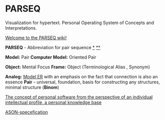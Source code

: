 # PARSEQ
Visualization for hypertext. Personal Operating System of Concepts and Interpretations.

[Welcome to the PARSEQ wiki!](https://github.com/Serj-Aleks/PARSEQ/wiki)

**PARSEQ** - Abbreviation for pair sequence  [*](https://mistysystem.com/doc/parseq.html) [**](https://github.com/mrossini-ethz/parseq)

**Model:** Pair **Сomputer Model:** Oriented Pair

**Object:** Mental Focus **Frame:** Object (Terminological Alias , Synonym)

**Analog:** [Model ER](https://en.wikipedia.org/wiki/Entity%E2%80%93relationship_model) with an emphasis on the fact that connection is also an essence **Pair** - universal, foundation, basis for constructing any structures, minimal structure (**Binom**)

[The concept of personal software from the perspective of an individual intellectual profile, a personal knowledge base](https://github.com/Serj-Aleks/PARSEQ/wiki/The-concept-of-personal-software-from-the-perspective-of-an-individual-intellectual-profile,-a-personal-knowledge-base)

[ASON-specefication](https://github.com/Serj-Aleks/PARSEQ/wiki/ASON-specefication)
